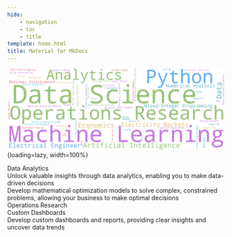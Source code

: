 ```yaml
---
hide:
    - navigation
    - toc
    - title
template: home.html
title: Material for MkDocs
---
```


![Cloud light](assets/images/cloud_light.png){loading=lazy, width=100%}

<section class="full-width-section dark">
    <div class="section-inner">
        <div class="section-title" style="color: var(--od_red)">
            Data Analytics <br>
            <span class="mdi chart-bar"></span>
        </div>
        <div class="section-content">
            Unlock valuable insights through data analytics, enabling you to make data-driven decisions
        </div>
    </div>
</section>

<section class="full-width-section light">
    <div class="section-inner">
        <div class="section-content">
            Develop mathematical optimization models to solve complex, constrained problems, 
allowing your business to make optimal decisions
        </div>
        <div class="section-title" style="color: var(--od_purple)">
            Operations Research <br>
            <span class="mdi chart-bell-curve"></span>
        </div>
    </div>
</section>

<section class="full-width-section dark">
    <div class="section-inner">
        <div class="section-title" style="color: var(--od_blue)">
            Custom Dashboards <br>
            <span class="mdi view-dashboard-edit"></span>
        </div>
        <div class="section-content">
            Develop custom dashboards and reports, providing clear insights and uncover data trends
        </div>
    </div>
</section>

<h1></h1>